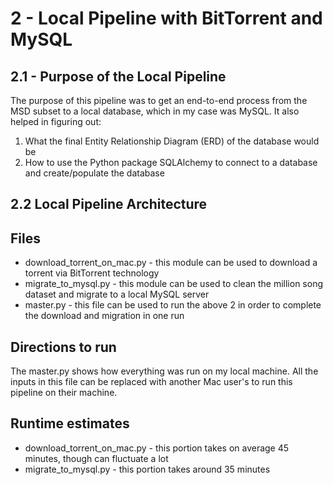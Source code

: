 # 2 - Local Pipeline with BitTorrent and MySQL

## 2.1 - Purpose of the Local Pipeline
The purpose of this pipeline was to get an end-to-end process from the MSD subset to a local database, which in my case was MySQL. It also
helped in figuring out:
1. What the final Entity Relationship Diagram (ERD) of the database would be
2. How to use the Python package SQLAlchemy to connect to a database and create/populate the database

## 2.2 Local Pipeline Architecture

## Files
* download_torrent_on_mac.py - this module can be used to download a torrent via BitTorrent technology
* migrate_to_mysql.py - this module can be used to clean the million song dataset and migrate to a local MySQL server
* master.py - this file can be used to run the above 2 in order to complete the download and migration in one run

## Directions to run
The master.py shows how everything was run on my local machine. All the inputs in this file can be replaced with another Mac user's to run this pipeline on their machine.

## Runtime estimates
* download_torrent_on_mac.py - this portion takes on average 45 minutes, though can fluctuate a lot
* migrate_to_mysql.py - this portion takes around 35 minutes

